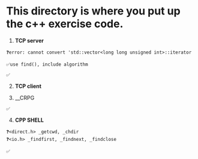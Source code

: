 # This directory is where you put up the c++ exercise code.


1. __TCP server__
```
❓error: cannot convert 'std::vector<long long unsigned int>::iterator

✅use find(), include algorithm

✅
```
2. __TCP client__

3. __CRPG
```
✅ 
```
4. __CPP SHELL__
```
❓<direct.h> _getcwd, _chdir
❓<io.h> _findfirst, _findnext, _findclose

✅ 
```